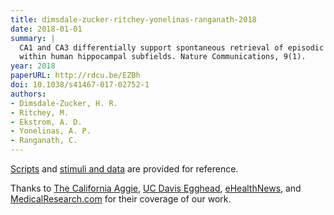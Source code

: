```yaml
---
title: dimsdale-zucker-ritchey-yonelinas-ranganath-2018
date: 2018-01-01
summary: |
  CA1 and CA3 differentially support spontaneous retrieval of episodic contexts
  within human hippocampal subfields. Nature Communications, 9(1).
year: 2018
paperURL: http://rdcu.be/EZBh
doi: 10.1038/s41467-017-02752-1
authors:
- Dimsdale-Zucker, H. R.
- Ritchey, M.
- Ekstrom, A. D.
- Yonelinas, A. P.
- Ranganath, C.
---
```


[Scripts](https://github.com/hallez/abcdcon_pub) and
[stimuli and data](https://osf.io/5th8r/) are provided for reference.

Thanks to
[The California Aggie](https://theaggie.org/2018/03/05/new-findings-brain-processes-using-virtual-reality/),
[UC Davis Egghead](https://www.ucdavis.edu/news/using-virtual-reality-identify-brain-areas-involved-memory),
[eHealthNews](http://www.ehealthnews.eu/research/5477-using-virtual-reality-to-identify-brain-areas-involved-in-memory),
and
[MedicalResearch.com](https://medicalresearch.com/author-interviews/virtual-reality-study-helps-identify-how-memories-are-stored-and-retrieved/39725/)
for their coverage of our work.

